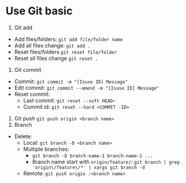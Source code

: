 # Use Git basic
1. Git add
  - Add files/folders:
    `git add file/folder name`
  - Add all files change:
    `git add .`
  - Reset files/folders
    `git reset file/folder`
  - Reset all files change
    `git reset .`
  
1. Git commit
  - Commit: 
    `git commit -m "[Isuse ID] Message"`
  - Edit commit:
    `git commit --amend -m "[Isuse ID] Message"`
  - Reset commit:
    - Last commit:
      `git reset --soft HEAD~`
    - Commit id:
      `git reset --hard <COMMIT -ID>`
1. Git push
  `git push origin <branch name>`
1. Branch
  - Delete:
    - Local:
      `git branch -D <branch name>`
    - Multiple branches: 
      - `git branch -D branch-name-1 branch-name-2 ...`
      - Branch name start with `origin/feature/`:
      `git branch | grep 'origin\/feature\/*' | xargs git branch -d`
    - Remote:
      `git push origin :<branch name>`
